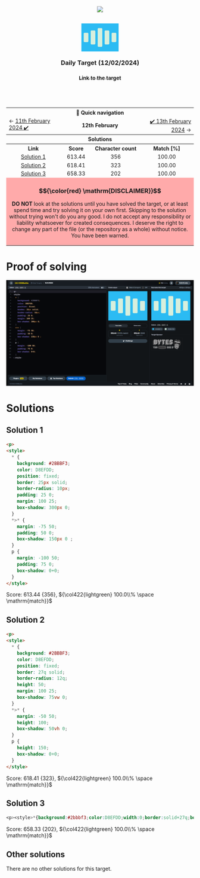 <!-- References used for creating the template file: 
    - https://stackoverflow.com/a/61088246/11557114
-->
<table>
	<thead>
		<tr>
			<td colspan=4 align="center">
				<h1>
					<img src="https://cssbattle.dev/images/logo-new.svg" width=300>
				</h1>
				<h3>
					<img src="../images/target-preview/target_2024-02-12.png" width=100 style=vertical-align:middle>
					<br>
					<br>
					Daily Target (12/02/2024)
					<p align=center><a href="https://cssbattle.dev/play/iW0UP1brXWFjDh5eKC25"><sub>Link to the target</sub></a></p>
				</h3>
				<span>&#160;&#160;&#160;&#160;&#160;&#160;&#160;&#160;</span>
				<span>&#160;&#160;&#160;&#160;&#160;&#160;&#160;&#160;</span>
				<span>&#160;&#160;&#160;&#160;&#160;&#160;&#160;&#160;</span>
				<span>&#160;&#160;&#160;&#160;&#160;&#160;&#160;&#160;</span>
				<span>&#160;&#160;&#160;&#160;&#160;&#160;&#160;&#160;</span>
				<span>&#160;&#160;&#160;&#160;&#160;&#160;&#160;&#160;</span>
				<span>&#160;&#160;&#160;&#160;&#160;&#160;&#160;&#160;</span>
				<span>&#160;&#160;&#160;&#160;&#160;&#160;&#160;&#160;</span>
				<span>&#160;&#160;&#160;&#160;&#160;&#160;&#160;&#160;</span>
				<span>&#160;&#160;&#160;&#160;&#160;&#160;&#160;&#160;</span>
				<span>&#160;&#160;&#160;&#160;&#160;&#160;&#160;&#160;</span>
				<span>&#160;&#160;&#160;&#160;&#160;&#160;&#160;&#160;</span>
				<span>&#160;&#160;&#160;&#160;&#160;&#160;&#160;&#160;</span>
				<span>&#160;&#160;&#160;&#160;&#160;&#160;&#160;&#160;</span>
				<span>&#160;&#160;&#160;&#160;&#160;&#160;&#160;&#160;</span>
				<span>&#160;&#160;&#160;&#160;&#160;&#160;&#160;&#160;</span>
				<span>&#160;&#160;&#160;&#160;&#160;&#160;&#160;&#160;</span>
				<span>&#160;&#160;&#160;&#160;&#160;&#160;&#160;&#160;</span>
				<span>&#160;&#160;&#160;&#160;&#160;&#160;&#160;&#160;</span>
				<span>&#160;&#160;&#160;&#160;&#160;&#160;&#160;&#160;</span>
				<span>&#160;&#160;&#160;&#160;&#160;&#160;&#160;&#160;</span>
				<span>&#160;&#160;&#160;&#160;&#160;&#160;&#160;&#160;</span>
				<span>&#160;&#160;&#160;&#160;&#160;&#160;&#160;&#160;</span>
				<span>&#160;&#160;&#160;&#160;&#160;&#160;&#160;&#160;</span>
				<span>&#160;&#160;&#160;&#160;&#160;&#160;&#160;&#160;</span>
				<span>&#160;&#160;&#160;&#160;&#160;&#160;&#160;&#160;</span>
				<span>&#160;&#160;&#160;&#160;&#160;&#160;&#160;&#160;</span>
				<span>&#160;&#160;&#160;&#160;&#160;&#160;&#160;&#160;</span>
				<span>&#160;&#160;&#160;&#160;&#160;&#160;&#160;&#160;</span>
			</td>
		</tr>
		<tr>
			<th colspan=4>📅 Quick navigation</th>
		</tr>
		<tr>
			<td align="left">
				&larr;  <a href="./daily-target_2024-02-11.md">11th February 2024 ✔️</a>
			</td>
			<td align="center" colspan=2>
				<b>12th February</b>
			</td>
			<td align="right">
				<a href="./daily-target_2024-02-13.md">✔️ 13th February 2024</a> &rarr;
			</td>
		</tr>
	</thead>
	<tbody>
		<tr>
			<th colspan=4 align=center>
				Solutions
			</th>
		</tr>
		<tr>
			<th>Link</th>
			<th>Score</th>
			<th>Character count</th>
			<th>Match [%]</th>
		</tr>
		<tr align=center>
			<td>
				<a href=#solution-1>Solution 1</a>
			</td>
			<td>613.44</td><td>356</td><td>100.00</td>
		</tr>
		<tr align=center>
			<td>
				<a href=#solution-2>Solution 2</a>
			</td>
			<td>618.41</td><td>323</td><td>100.00</td>
		</tr>
		<tr align=center>
			<td>
				<a href=#solution-3>Solution 3</a>
			</td>
			<td>658.33</td><td>202</td><td>100.00</td>
		</tr>
		<tr align=center>
		<td colspan=4 bgcolor=FFAAAA id=disclaimer>

### $${\color{red} \mathrm{DISCLAIMER}}$$
**DO NOT** look at the solutions until you have solved the target, or at least spend time and try solving it on your own first. Skipping to the solution without trying won't do you any good.
I do not accept any responsibility or liability whatsoever for created consequences. I deserve the right to change any part of the file (or the repository as a whole) without notice.
<br>
You have been warned. 
		</td>
		</tr>
		<!--
    <tr align=center>
		  <td></td><td></td><td></td><td></td>
		</tr> -->
	</tbody>
</table>

# Proof of solving
![Image of the solved target.](../images/target-solution/daily-target_2024-02-12.png)

# Solutions

## Solution 1
```html
<p>
<style>
  * {
    background: #2BBBF3;
    color: D8EFDD;
    position: fixed;
    border: 25px solid;
    border-radius: 10px;
    padding: 25 0;
    margin: 100 25;
    box-shadow: 300px 0;
  }
  *>* {
    margin: -75 50;
    padding: 50 0;
    box-shadow: 150px 0 ;
  }
  p {
    margin: -100 50;
    padding: 75 0;
    box-shadow: 0+0;
  }
</style>
```

Score: 613.44 {356}, ${\col422{lightgreen} 100.0\\% \space \mathrm{match}}$
<br>


## Solution 2
```html
<p>
<style>
  * {
    background: #2BBBF3;
    color: D8EFDD;
    position: fixed;
    border: 27q solid;
    border-radius: 12q;
    height: 50;
    margin: 100 25;
    box-shadow: 75vw 0;
  }
  *>* {
    margin: -50 50;
    height: 100;
    box-shadow: 50vh 0;
  }
  p {
    height: 150;
    box-shadow: 0+0;
  }
</style>
```

Score: 618.41 {323}, ${\col422{lightgreen} 100.0\\% \space \mathrm{match}}$
<br>


## Solution 3
```css
<p><style>*{background:#2bbbf3;color:D8EFDD;width:0;border:solid+27q;border-radius:12q;height:50;margin:100+25;box-shadow:75vw+0;>*{margin:-50+50;height:100;box-shadow:50vh+0}p{height:150;box-shadow:0+0
```

Score: 658.33 {202}, ${\col422{lightgreen} 100.0\\% \space \mathrm{match}}$
<br>


## Other solutions

There are no other solutions for this target.

<br>